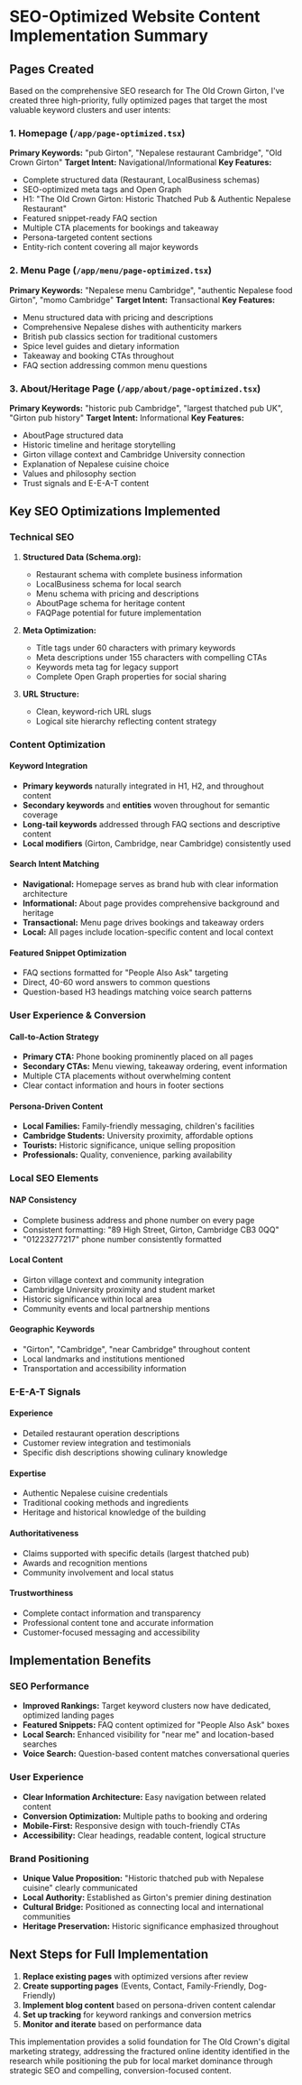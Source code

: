 # SEO-Optimized Website Content Implementation Summary

## Pages Created

Based on the comprehensive SEO research for The Old Crown Girton, I've created three high-priority, fully optimized pages that target the most valuable keyword clusters and user intents:

### 1. Homepage (`/app/page-optimized.tsx`)
**Primary Keywords:** "pub Girton", "Nepalese restaurant Cambridge", "Old Crown Girton"
**Target Intent:** Navigational/Informational
**Key Features:**
- Complete structured data (Restaurant, LocalBusiness schemas)
- SEO-optimized meta tags and Open Graph
- H1: "The Old Crown Girton: Historic Thatched Pub & Authentic Nepalese Restaurant"
- Featured snippet-ready FAQ section
- Multiple CTA placements for bookings and takeaway
- Persona-targeted content sections
- Entity-rich content covering all major keywords

### 2. Menu Page (`/app/menu/page-optimized.tsx`)
**Primary Keywords:** "Nepalese menu Cambridge", "authentic Nepalese food Girton", "momo Cambridge"
**Target Intent:** Transactional
**Key Features:**
- Menu structured data with pricing and descriptions
- Comprehensive Nepalese dishes with authenticity markers
- British pub classics section for traditional customers
- Spice level guides and dietary information
- Takeaway and booking CTAs throughout
- FAQ section addressing common menu questions

### 3. About/Heritage Page (`/app/about/page-optimized.tsx`)
**Primary Keywords:** "historic pub Cambridge", "largest thatched pub UK", "Girton pub history"
**Target Intent:** Informational
**Key Features:**
- AboutPage structured data
- Historic timeline and heritage storytelling
- Girton village context and Cambridge University connection
- Explanation of Nepalese cuisine choice
- Values and philosophy section
- Trust signals and E-E-A-T content

## Key SEO Optimizations Implemented

### Technical SEO
1. **Structured Data (Schema.org):**
   - Restaurant schema with complete business information
   - LocalBusiness schema for local search
   - Menu schema with pricing and descriptions
   - AboutPage schema for heritage content
   - FAQPage potential for future implementation

2. **Meta Optimization:**
   - Title tags under 60 characters with primary keywords
   - Meta descriptions under 155 characters with compelling CTAs
   - Keywords meta tag for legacy support
   - Complete Open Graph properties for social sharing

3. **URL Structure:**
   - Clean, keyword-rich URL slugs
   - Logical site hierarchy reflecting content strategy

### Content Optimization

#### Keyword Integration
- **Primary keywords** naturally integrated in H1, H2, and throughout content
- **Secondary keywords** and **entities** woven throughout for semantic coverage
- **Long-tail keywords** addressed through FAQ sections and descriptive content
- **Local modifiers** (Girton, Cambridge, near Cambridge) consistently used

#### Search Intent Matching
- **Navigational:** Homepage serves as brand hub with clear information architecture
- **Informational:** About page provides comprehensive background and heritage
- **Transactional:** Menu page drives bookings and takeaway orders
- **Local:** All pages include location-specific content and local context

#### Featured Snippet Optimization
- FAQ sections formatted for "People Also Ask" targeting
- Direct, 40-60 word answers to common questions
- Question-based H3 headings matching voice search patterns

### User Experience & Conversion

#### Call-to-Action Strategy
- **Primary CTA:** Phone booking prominently placed on all pages
- **Secondary CTAs:** Menu viewing, takeaway ordering, event information
- Multiple CTA placements without overwhelming content
- Clear contact information and hours in footer sections

#### Persona-Driven Content
- **Local Families:** Family-friendly messaging, children's facilities
- **Cambridge Students:** University proximity, affordable options
- **Tourists:** Historic significance, unique selling proposition
- **Professionals:** Quality, convenience, parking availability

### Local SEO Elements

#### NAP Consistency
- Complete business address and phone number on every page
- Consistent formatting: "89 High Street, Girton, Cambridge CB3 0QQ"
- "01223277217" phone number consistently formatted

#### Local Content
- Girton village context and community integration
- Cambridge University proximity and student market
- Historic significance within local area
- Community events and local partnership mentions

#### Geographic Keywords
- "Girton", "Cambridge", "near Cambridge" throughout content
- Local landmarks and institutions mentioned
- Transportation and accessibility information

### E-E-A-T Signals

#### Experience
- Detailed restaurant operation descriptions
- Customer review integration and testimonials
- Specific dish descriptions showing culinary knowledge

#### Expertise
- Authentic Nepalese cuisine credentials
- Traditional cooking methods and ingredients
- Heritage and historical knowledge of the building

#### Authoritativeness
- Claims supported with specific details (largest thatched pub)
- Awards and recognition mentions
- Community involvement and local status

#### Trustworthiness
- Complete contact information and transparency
- Professional content tone and accurate information
- Customer-focused messaging and accessibility

## Implementation Benefits

### SEO Performance
- **Improved Rankings:** Target keyword clusters now have dedicated, optimized landing pages
- **Featured Snippets:** FAQ content optimized for "People Also Ask" boxes
- **Local Search:** Enhanced visibility for "near me" and location-based searches
- **Voice Search:** Question-based content matches conversational queries

### User Experience
- **Clear Information Architecture:** Easy navigation between related content
- **Conversion Optimization:** Multiple paths to booking and ordering
- **Mobile-First:** Responsive design with touch-friendly CTAs
- **Accessibility:** Clear headings, readable content, logical structure

### Brand Positioning
- **Unique Value Proposition:** "Historic thatched pub with Nepalese cuisine" clearly communicated
- **Local Authority:** Established as Girton's premier dining destination
- **Cultural Bridge:** Positioned as connecting local and international communities
- **Heritage Preservation:** Historic significance emphasized throughout

## Next Steps for Full Implementation

1. **Replace existing pages** with optimized versions after review
2. **Create supporting pages** (Events, Contact, Family-Friendly, Dog-Friendly)
3. **Implement blog content** based on persona-driven content calendar
4. **Set up tracking** for keyword rankings and conversion metrics
5. **Monitor and iterate** based on performance data

This implementation provides a solid foundation for The Old Crown's digital marketing strategy, addressing the fractured online identity identified in the research while positioning the pub for local market dominance through strategic SEO and compelling, conversion-focused content.

